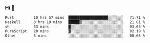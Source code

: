 ### Hi 👋

<!--START_SECTION:waka-->

```txt
Rust         10 hrs 57 mins  ██████████████████░░░░░░░   71.71 %
Haskell      3 hrs 19 mins   █████▒░░░░░░░░░░░░░░░░░░░   21.81 %
sh           33 mins         █░░░░░░░░░░░░░░░░░░░░░░░░   03.63 %
PureScript   20 mins         ▓░░░░░░░░░░░░░░░░░░░░░░░░   02.19 %
Other        5 mins          ░░░░░░░░░░░░░░░░░░░░░░░░░   00.65 %
```

<!--END_SECTION:waka-->
